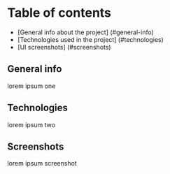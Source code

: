 # Table of contents

- [General info about the project] (#general-info)
- [Technologies used in the project] (#technologies)
- [UI screenshots] (#screenshots)

## General info
lorem ipsum one

## Technologies
lorem ipsum two

## Screenshots
lorem ipsum screenshot
